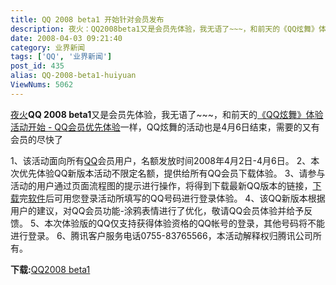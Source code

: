 ```yaml
---
title: QQ 2008 beta1 开始针对会员发布
description: 夜火：QQ2008beta1又是会员先体验，我无语了~~~，和前天的《QQ炫舞》体验活动开始-QQ会员优先体验一样，QQ炫舞的活动也是4月6日结束，需要的又有会员的尽快了1、该活动面向所有QQ会员用户，名额发放时间2008年4月2日-4月6日。2、本次优先体验QQ新版本活动不限定名额，提供给所有QQ会员下载体验。3、请参与活动的用户通过页面流程图的提示进行操作，将得到下载最新QQ版本的链接，下载完软件后可用您登录活动所填写的QQ号码进行登录体验。4、该QQ新版本根据用户的建议，对QQ会员功能-涂鸦表情进行了优化，敬请QQ会员体验并给予反馈。5、本次体验版的QQ仅支持获得体验资格的QQ帐号的登录，其他号码将不能进行登录。6、腾讯客户服务电话0755-83765566，本活动解释权归腾讯公司所有。
date: 2008-04-03 09:21:40
category: 业界新闻
tags: ['QQ', '业界新闻']
post_id: 435
alias: QQ-2008-beta1-huiyuan
ViewNums: 5062
---
```


[夜火](/blog/)**QQ 2008 beta1**又是会员先体验，我无语了~~~，和前天的[《QQ炫舞》体验活动开始 - QQ会员优先体验](/blog/qq-xuanwu-tiyan-huodong)一样，QQ炫舞的活动也是4月6日结束，需要的又有会员的尽快了

1、该活动面向所有[QQ](/tags/QQ)会员用户，名额发放时间2008年4月2日-4月6日。
2、本次优先体验QQ新版本活动不限定名额，提供给所有QQ会员下载体验。
3、请参与活动的用户通过页面流程图的提示进行操作，将得到下载最新QQ版本的链接，[下载](/tags/%E4%B8%8B%E8%BD%BDDownload)完[软件](/tags/%E8%BD%AF%E4%BB%B6)后可用您登录活动所填写的QQ号码进行登录体验。
4、该QQ新版本根据用户的建议，对QQ会员功能-涂鸦表情进行了优化，敬请QQ会员体验并给予反馈。
5、本次体验版的QQ仅支持获得体验资格的QQ帐号的登录，其他号码将不能进行登录。
6、腾讯客户服务电话0755-83765566，本活动解释权归腾讯公司所有。

**下载:**[QQ2008 beta1](http://dl_dir.qq.com/qqfile/qq/QQ2008beta1efg/QQ2008Beta1.exe)

